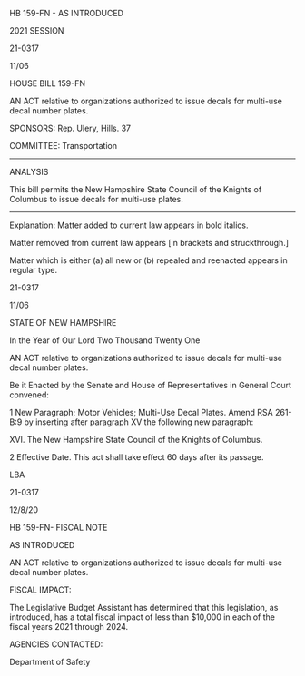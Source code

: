  HB 159-FN - AS INTRODUCED

 

 

2021 SESSION

 21-0317

 11/06

 

HOUSE BILL 159-FN

 

AN ACT relative to organizations authorized to issue decals for multi-use decal number plates.

 

SPONSORS: Rep. Ulery, Hills. 37

 

COMMITTEE: Transportation

 

-----------------------------------------------------------------

 

ANALYSIS

 

 This bill permits the New Hampshire State Council of the Knights of Columbus to issue decals for multi-use plates.

 

- - - - - - - - - - - - - - - - - - - - - - - - - - - - - - - - - - - - - - - - - - - - - - - - - - - - - - - - - - - - - - - - - - - - - - - - - - - 

 

Explanation: Matter added to current law appears in bold italics.

 Matter removed from current law appears [in brackets and struckthrough.]

 Matter which is either (a) all new or (b) repealed and reenacted appears in regular type.

 21-0317

 11/06

 

STATE OF NEW HAMPSHIRE

 

In the Year of Our Lord Two Thousand Twenty One

 

AN ACT relative to organizations authorized to issue decals for multi-use decal number plates.

 

Be it Enacted by the Senate and House of Representatives in General Court convened:

 

 1 New Paragraph; Motor Vehicles; Multi-Use Decal Plates. Amend RSA 261-B:9 by inserting after paragraph XV the following new paragraph:

 XVI. The New Hampshire State Council of the Knights of Columbus.

 2 Effective Date. This act shall take effect 60 days after its passage.

 

LBA

 21-0317

 12/8/20

 

HB 159-FN- FISCAL NOTE

AS INTRODUCED

 

AN ACT relative to organizations authorized to issue decals for multi-use decal number plates.

 

FISCAL IMPACT:

 The Legislative Budget Assistant has determined that this legislation, as introduced, has a total fiscal impact of less than $10,000 in each of the fiscal years 2021 through 2024.

 

AGENCIES CONTACTED:

 Department of Safety

 

